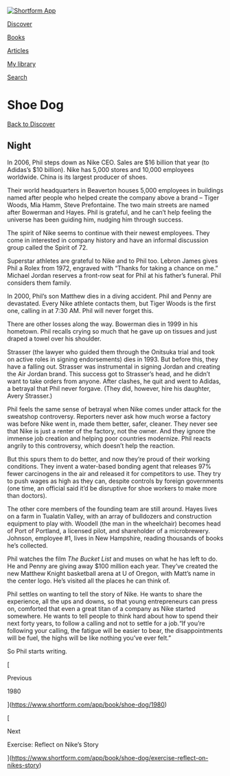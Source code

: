 [![Shortform App](https://www.shortform.com/img/logo-dark.70c1b072.svg)](https://www.shortform.com/app)

[Discover](https://www.shortform.com/app)

[Books](https://www.shortform.com/app/books)

[Articles](https://www.shortform.com/app/articles)

[My library](https://www.shortform.com/app/library)

[Search](https://www.shortform.com/app/search)

# Shoe Dog

[Back to Discover](https://www.shortform.com/app)

## Night

In 2006, Phil steps down as Nike CEO. Sales are $16 billion that year (to Adidas’s $10 billion). Nike has 5,000 stores and 10,000 employees worldwide. China is its largest producer of shoes.

Their world headquarters in Beaverton houses 5,000 employees in buildings named after people who helped create the company above a brand – Tiger Woods, Mia Hamm, Steve Prefontaine. The two main streets are named after Bowerman and Hayes. Phil is grateful, and he can’t help feeling the universe has been guiding him, nudging him through success.

The spirit of Nike seems to continue with their newest employees. They come in interested in company history and have an informal discussion group called the Spirit of 72.

Superstar athletes are grateful to Nike and to Phil too. Lebron James gives Phil a Rolex from 1972, engraved with “Thanks for taking a chance on me.” Michael Jordan reserves a front-row seat for Phil at his father’s funeral. Phil considers them family.

In 2000, Phil’s son Matthew dies in a diving accident. Phil and Penny are devastated. Every Nike athlete contacts them, but Tiger Woods is the first one, calling in at 7:30 AM. Phil will never forget this.

There are other losses along the way. Bowerman dies in 1999 in his hometown. Phil recalls crying so much that he gave up on tissues and just draped a towel over his shoulder.

Strasser (the lawyer who guided them through the Onitsuka trial and took on active roles in signing endorsements) dies in 1993. But before this, they have a falling out. Strasser was instrumental in signing Jordan and creating the Air Jordan brand. This success got to Strasser’s head, and he didn’t want to take orders from anyone. After clashes, he quit and went to Adidas, a betrayal that Phil never forgave. (They did, however, hire his daughter, Avery Strasser.)

Phil feels the same sense of betrayal when Nike comes under attack for the sweatshop controversy. Reporters never ask how much worse a factory was before Nike went in, made them better, safer, cleaner. They never see that Nike is just a renter of the factory, not the owner. And they ignore the immense job creation and helping poor countries modernize. Phil reacts angrily to this controversy, which doesn’t help the reaction.

But this spurs them to do better, and now they’re proud of their working conditions. They invent a water-based bonding agent that releases 97% fewer carcinogens in the air and released it for competitors to use. They try to push wages as high as they can, despite controls by foreign governments (one time, an official said it’d be disruptive for shoe workers to make more than doctors).

The other core members of the founding team are still around. Hayes lives on a farm in Tualatin Valley, with an array of bulldozers and construction equipment to play with. Woodell (the man in the wheelchair) becomes head of Port of Portland, a licensed pilot, and shareholder of a microbrewery. Johnson, employee #1, lives in New Hampshire, reading thousands of books he’s collected.

Phil watches the film _The Bucket List_ and muses on what he has left to do. He and Penny are giving away $100 million each year. They’ve created the new Matthew Knight basketball arena at U of Oregon, with Matt’s name in the center logo. He’s visited all the places he can think of.

Phil settles on wanting to tell the story of Nike. He wants to share the experience, all the ups and downs, so that young entrepreneurs can press on, comforted that even a great titan of a company as Nike started somewhere. He wants to tell people to think hard about how to spend their next forty years, to follow a calling and not to settle for a job.“If you’re following your calling, the fatigue will be easier to bear, the disappointments will be fuel, the highs will be like nothing you’ve ever felt.”

So Phil starts writing.

[

Previous

1980

](https://www.shortform.com/app/book/shoe-dog/1980)

[

Next

Exercise: Reflect on Nike’s Story

](https://www.shortform.com/app/book/shoe-dog/exercise-reflect-on-nikes-story)